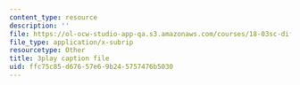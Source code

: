 ```yaml
---
content_type: resource
description: ''
file: https://ol-ocw-studio-app-qa.s3.amazonaws.com/courses/18-03sc-differential-equations-fall-2011/ffc75c85d67657e69b245757476b5030_XDhJ8lVGbl8.vtt
file_type: application/x-subrip
resourcetype: Other
title: 3play caption file
uid: ffc75c85-d676-57e6-9b24-5757476b5030
---
```


